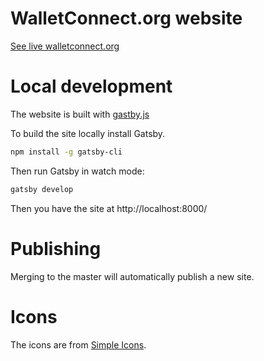 # WalletConnect.org website

[See live walletconnect.org](https://walletconnect.org)

# Local development

The website is built with [gastby.js](https://www.gatsbyjs.org/)

To build the site locally install Gatsby.

```sh
npm install -g gatsby-cli
```

Then run Gatsby in watch mode:

```sh
gatsby develop
```

Then you have the site at http://localhost:8000/

# Publishing

Merging to the master will automatically publish a new site.

# Icons

The icons are from [Simple Icons](https://simpleicons.org/).
